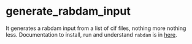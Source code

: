 # generate_rabdam_input
It generates a rabdam input from a list of cif files, nothing more nothing less.
Documentation to install, run and understand `rabdam` is in [here](https://github.com/GarmanGroup/RABDAM).


